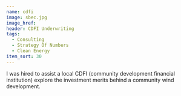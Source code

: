 ```yaml
---
name: cdfi
image: sbec.jpg
image_href: 
header: CDFI Underwriting
tags:
  - Consulting
  - Strategy Of Numbers
  - Clean Energy
item_sort: 30
---
```

I was hired to assist a local CDFI (community development financial institution) explore the investment merits behind a community wind development.
